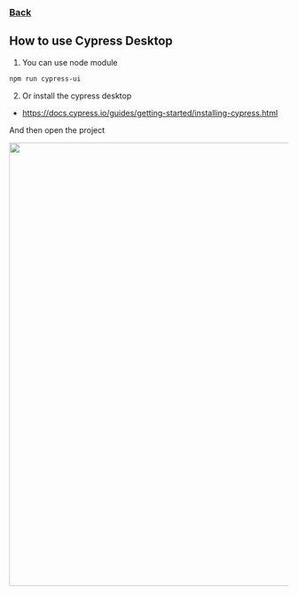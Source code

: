 ### [Back](../)

## How to use Cypress Desktop

1. You can use node module
```sh
npm run cypress-ui
```

2. Or install the cypress desktop
- https://docs.cypress.io/guides/getting-started/installing-cypress.html

And then open the project

<img src="docs/img/cypress_desktop_run.gif" width="800"/>
